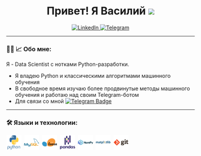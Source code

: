 <div align="center">
  <h1>
    Привет! Я Василий
    <img src="https://media.giphy.com/media/hvRJCLFzcasrR4ia7z/giphy.gif" width="30px"/>
  </h1>
  <a href="www.linkedin.com/in/василий-григорьев-0466b6320">
    <img src="https://img.shields.io/badge/LinkedIn-blue?style=for-the-badge&logo=LinkedIn&logoColor=white" alt="LinkedIn"/>
  </a>
  <a href="https://t.me/geparrrrd">
    <img src="https://img.shields.io/badge/Telegram-blue?style=for-the-badge&logo=TELEGRAM&logoColor=white" alt="Telegram"/>
  </a>
</div>

---

### :man_technologist: :chart_with_upwards_trend: Обо мне: 
Я - Data Scientist с нотками Python-разработки. 
- Я владею Python и классическими алгоритмами машинного обучения
- В свободное время изучаю более продвинутые методы машинного обучения и работаю над своим Telegram-ботом
- Для связи со мной [![Telegram Badge](https://img.shields.io/badge/geparrrrd-blue?style=flat&logo=Telegram&logoColor=white)](https://t.me/geparrrrd)

---

### :hammer_and_wrench: Языки и технологии:
<div>
  <img src="https://github.com/devicons/devicon/blob/master/icons/python/python-original-wordmark.svg" title="Python" alt="Python" width="40" height="40"/>&nbsp;
  <img src="https://github.com/devicons/devicon/blob/master/icons/mysql/mysql-original-wordmark.svg" title="MySQL" alt="MySQL" width="40" height="40"/>&nbsp;
  <img src="https://github.com/devicons/devicon/blob/master/icons/scikitlearn/scikitlearn-original.svg" title="Scikit-learn" alt="Scikit-learn" width="40" height="40"/>&nbsp;
  <img src="https://github.com/devicons/devicon/blob/master/icons/pandas/pandas-original-wordmark.svg" title="Pandas" alt="Pandas" width="40" height="40"/>&nbsp;
  <img src="https://github.com/devicons/devicon/blob/master/icons/numpy/numpy-original-wordmark.svg" title="NumPy" alt="NumPy" width="40" height="40"/>&nbsp;
  <img src="https://github.com/devicons/devicon/blob/master/icons/matplotlib/matplotlib-original-wordmark.svg" title="Matplotlib" alt="Matplotlib" width="40" height="40"/>&nbsp;
  <img src="https://github.com/devicons/devicon/blob/master/icons/git/git-original-wordmark.svg" title="Git" alt="Git" width="40" height="40"/>&nbsp;
</div>

<!--
Here are some ideas to get you started:

- 🔭 I’m currently working on ...
- 🌱 I’m currently learning ...
- 👯 I’m looking to collaborate on ...
- 🤔 I’m looking for help with ...
- 💬 Ask me about ...
- 📫 How to reach me: ...
- 😄 Pronouns: ...
- ⚡ Fun fact: ...
-->
